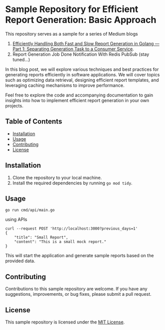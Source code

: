 # Sample Repository for Efficient Report Generation: Basic Approach

This repository serves as a sample for a series of Medium blogs
1. [Efficiently Handling Both Fast and Slow Report Generation in Golang — Part 1: Separating Generation Task to a Consumer Service](https://medium.com/@chanokthorn6/efficiently-handling-both-fast-and-slow-report-generation-in-golang-part-1-the-problem-e83b1fa37f2b).
2. Report Generation Job Done Notification With Redis PubSub (stay tuned...)


In this blog post, we will explore various techniques and best practices for generating reports efficiently in software applications. We will cover topics such as optimizing data retrieval, designing efficient report templates, and leveraging caching mechanisms to improve performance. 

Feel free to explore the code and accompanying documentation to gain insights into how to implement efficient report generation in your own projects.

## Table of Contents

- [Installation](#installation)
- [Usage](#usage)
- [Contributing](#contributing)
- [License](#license)

## Installation

1. Clone the repository to your local machine.
2. Install the required dependencies by running `go mod tidy`.

## Usage

```
go run cmd/api/main.go
```

using APIs
```
curl --request POST 'http://localhost:3000?previous_days=1'
{
    "title": "Small Report",
    "content": "This is a small mock report."
}
```

This will start the application and generate sample reports based on the provided data.

## Contributing

Contributions to this sample repository are welcome. If you have any suggestions, improvements, or bug fixes, please submit a pull request.

## License

This sample repository is licensed under the [MIT License](LICENSE).

